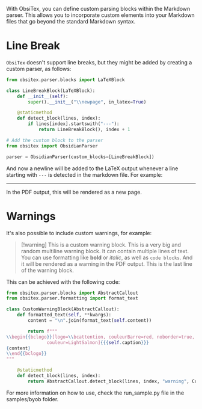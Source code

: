 With ObsiTex, you can define custom parsing blocks within the Markdown parser. This allows you to incorporate custom elements into your Markdown files that go beyond the standard Markdown syntax.

# Line Break

`ObsiTex` doesn't support line breaks, but they might be added by creating a custom parser, as follows:

```python
from obsitex.parser.blocks import LaTeXBlock

class LineBreakBlock(LaTeXBlock):
    def __init__(self):
        super().__init__("\\newpage", in_latex=True)

    @staticmethod
    def detect_block(lines, index):
        if lines[index].startswith("---"):
            return LineBreakBlock(), index + 1

# Add the custom block to the parser
from obsitex import ObsidianParser

parser = ObsidianParser(custom_blocks=[LineBreakBlock])
```

And now a newline will be added to the LaTeX output whenever a line starting with `---` is detected in the markdown file. For example:

---

In the PDF output, this will be rendered as a new page.

# Warnings

It's also possible to include custom warnings, for example:

> [!warning] This is a custom warning block.
> This is a very big and random multiline warning block.
> It can contain multiple lines of text.
> You can use formatting like **bold** or *italic*, as well as `code blocks`.
> And it will be rendered as a warning in the PDF output.
> This is the last line of the warning block.

This can be achieved with the following code:

```python
from obsitex.parser.blocks import AbstractCallout
from obsitex.parser.formatting import format_text

class CustomWarningBlock(AbstractCallout):
    def formatted_text(self, **kwargs):
        content = "\n".join(format_text(self.content))

        return f"""
\\begin{{bclogo}}[logo=\\bcattention, couleurBarre=red, noborder=true, 
               couleur=LightSalmon]{{{self.caption}}}
{content}
\\end{{bclogo}}
"""

    @staticmethod
    def detect_block(lines, index):
        return AbstractCallout.detect_block(lines, index, "warning", CustomWarningBlock)
```

For more information on how to use, check the run_sample.py file in the samples/byob folder.